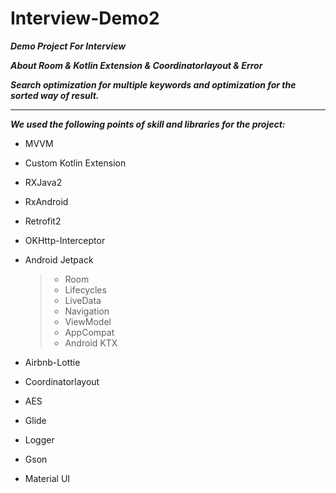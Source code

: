 # Interview-Demo2

**_Demo Project For Interview_**

**_About Room & Kotlin Extension & Coordinatorlayout & Error_**

**_Search optimization for multiple keywords and optimization for the sorted way of result._**

---
**_We used the following points of skill and libraries for the project:_**

* MVVM

* Custom Kotlin Extension
* RXJava2
* RxAndroid
* Retrofit2
* OKHttp-Interceptor
* Android Jetpack
  > * Room
  > * Lifecycles
  > * LiveData
  > * Navigation
  > * ViewModel
  > * AppCompat
  > * Android KTX
* Airbnb-Lottie
* Coordinatorlayout
* AES
* Glide
* Logger
* Gson
* Material UI
